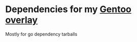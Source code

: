 # Dependencies for my [Gentoo overlay](https://github.com/SuperTux88/gentoo-overlay)

Mostly for go dependency tarballs
